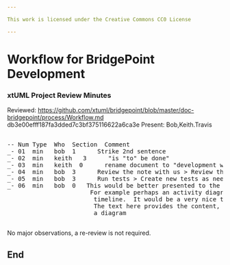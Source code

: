 ```yaml
---

This work is licensed under the Creative Commons CC0 License

---
```


# Workflow for BridgePoint Development
### xtUML Project Review Minutes

Reviewed:  https://github.com/xtuml/bridgepoint/blob/master/doc-bridgepoint/process/Workflow.md
     db3e00efff187fa3dded7c3bf375116622a6ca3e
Present:  Bob,Keith.Travis

<pre>

-- Num Type  Who  Section  Comment
_- 01  min   bob  1      Strike 2nd sentence
_- 02  min   keith   3      "is "to" be done"
_- 03  min   keith  0      rename document to "development workflow"
_- 04  min   bob  3      Review the note with us > Review the note with the community (post message to forums or community chat)
_- 05  min   bob  3      Run tests > Create new tests as needed and run all tests
_- 06  min   bob  0   This would be better presented to the community in a graphical format.  
                       For example perhaps an activity diagram with 
                        timeline.  It would be a very nice timeline (easy and small)
                        The text here provides the content, which is good, but lets make the deliverable 
                        a diagram

</pre>
   
No major observations, a re-review is not required.


End
---
